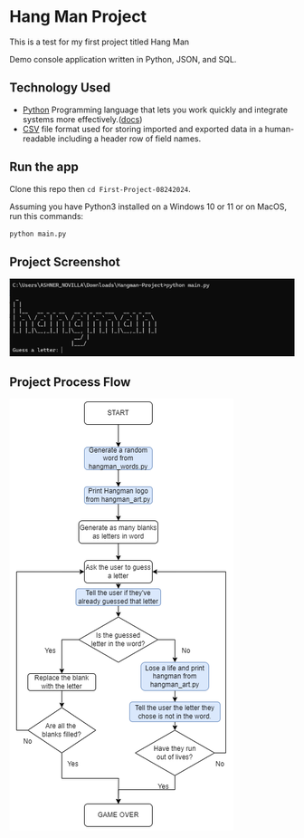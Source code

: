 # Hang Man Project
 This is a test for my first project titled Hang Man


Demo console application written in Python, JSON,  and SQL.

## Technology Used

- [Python](https://www.python.org/) Programming language that lets you work quickly and integrate systems more effectively.([docs](https://docs.python.org/3/))
- [CSV](https://en.wikipedia.org/wiki/Comma-separated_values) file format used for storing imported and exported data in a human-readable including a header row of field names.



## Run the app

Clone this repo then `cd First-Project-08242024`.

Assuming you have Python3 installed on a Windows 10 or 11 or on MacOS, run this commands:

``` bash
python main.py
```

## Project Screenshot
![Alt text](https://github.com/ashnernovilla/First-Project-08242024/blob/main/Screen%20Shot%202024-08-24.png?raw=true)

## Project Process Flow
![Alt text](https://github.com/ashnernovilla/First-Project-08242024/blob/main/Project_Plan.png?raw=true)


